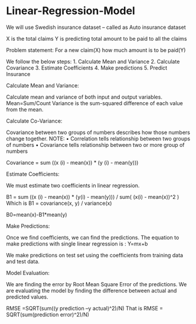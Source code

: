 # Linear-Regression-Model
We will use Swedish insurance dataset – called as Auto insurance dataset

X is the total claims
Y is predicting total amount to be paid to all the claims

Problem statement:
 For a new claim(X) how much amount is to be paid(Y)

We follow the below steps:
	1. Calculate Mean and Variance
	2. Calculate Covariance
	3. Estimate Coefficients
	4. Make predictions
	5. Predict Insurance

Calculate Mean and Variance:

Calculate mean and variance of both input and output variables.
	Mean=Sum/Count
Variance is the sum-squared difference of each value from the mean.

Calculate Co-Variance:

Covariance between two groups of numbers describes how those numbers change together.
NOTE: 
•	Correlation tells relationship between two groups of numbers
•	Covariance tells relationship between two or more group of numbers

Covariance = sum ((x (i) - mean(x)) * (y (i) - mean(y)))

Estimate Coefficients:

We must estimate two coefficients in linear regression.

B1 = sum ((x (i) - mean(x)) * (y(i) - mean(y))) / sum( (x(i) - mean(x))^2 )
Which is B1 = covariance(x, y) / variance(x)

B0=mean(x)-B1*mean(y)

Make Predictions:

Once we find coefficients, we can find the predictions. The equation to make predictions with single linear regression is :
			Y=mx+b
			
We make predictions on test set using the coefficients from training data and test data.

Model Evaluation:

We are finding the error by Root Mean Square Error of the predictions. We are evaluating the model by finding the difference between actual and predicted values.

RMSE =SQRT(sum((y prediction –y actual)^2)/N)
That is RMSE = SQRT(sum(prediction error)^2)/N)
